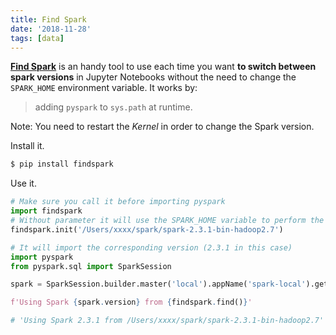 ```yaml
---
title: Find Spark
date: '2018-11-28'
tags: [data]
---
```


**[Find Spark][LK-1]** is an handy tool to use each time you want **to switch between spark versions** in Jupyter Notebooks without the need to change the `SPARK_HOME` environment variable. It works by:

> adding `pyspark` to `sys.path` at runtime.

Note: You need to restart the *Kernel* in order to change the Spark version.

Install it.

```bash
$ pip install findspark
```

Use it.

```python
# Make sure you call it before importing pyspark
import findspark
# Without parameter it will use the SPARK_HOME variable to perform the init
findspark.init('/Users/xxxx/spark/spark-2.3.1-bin-hadoop2.7')

# It will import the corresponding version (2.3.1 in this case)
import pyspark
from pyspark.sql import SparkSession

spark = SparkSession.builder.master('local').appName('spark-local').getOrCreate()

f'Using Spark {spark.version} from {findspark.find()}'

# 'Using Spark 2.3.1 from /Users/xxxx/spark/spark-2.3.1-bin-hadoop2.7'
```

[LK-1]: https://github.com/minrk/findspark